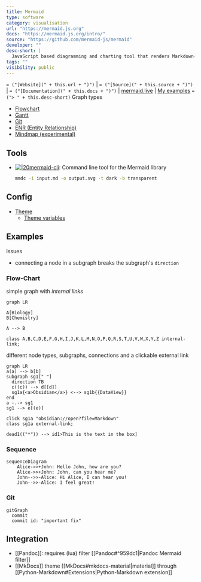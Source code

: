 ```yaml
---
title: Mermaid
type: software
category: visualisation
url: "https://mermaid.js.org"
docs: "https://mermaid.js.org/intro/"
source: "https://github.com/mermaid-js/mermaid"
developer: ""
desc-short: |
  JavaScript based diagramming and charting tool that renders Markdown-inspired text definitions to create and modify diagrams dynamically
tags: ""
visibility: public
---
```

`= ("[Website](" + this.url + ")")` |  `= ("[Source](" + this.source + ")")` | `= ("[Documentation](" + this.docs + ")")` | [mermaid.live](https://mermaid.live/) | [My examples](file://rsc/mermaid)
`= ("> " + this.desc-short)`
Graph types

- [Flowchart](https://mermaid.js.org/syntax/flowchart.html)
- [Gantt](https://mermaid.js.org/syntax/gantt.html)
- [Git](https://mermaid.js.org/syntax/gitgraph.html)
- [ENR (Entity Relationship)](https://mermaid.js.org/syntax/entityRelationshipDiagram.html#entity-relationship-diagrams)
- [Mindmap (experimental)](https://mermaid.js.org/syntax/mindmap.html)

## Tools

- [![|20](github.png)mermaid-cli](https://github.com/mermaid-js/mermaid-cli): Command line tool for the Mermaid library

  ```bash
  mmdc -i input.md -o output.svg -t dark -b transparent
  ```

## Config

- [Theme](https://mermaid.js.org/config/theming.html)
    - [Theme variables​](https://mermaid.js.org/config/theming.html#theme-variables)

## Examples

Issues

- connecting a node in a subgraph breaks the subgraph's `direction`

### Flow-Chart

simple graph with *internal links*

```mermaid
graph LR

A[Biology]
B[Chemistry]

A --> B

class A,B,C,D,E,F,G,H,I,J,K,L,M,N,O,P,Q,R,S,T,U,V,W,X,Y,Z internal-link;
```

different node types, subgraphs, connections and a clickable external link

```mermaid
graph LR
a(a) --> b[b]
subgraph sg1[" "]
  direction TB
  c((c)) --> d[[d]]
  sg1a{<a>Obsidian</a>} <--> sg1b{{DataView}}
end
a -.-> sg1
sg1 --> e[(e)]

click sg1a "obsidian://open?file=Markdown"
class sg1a external-link;

dead1(("*")) --> id1>This is the text in the box]
```

### Sequence

```mermaid
sequenceDiagram
    Alice->>+John: Hello John, how are you?
    Alice->>+John: John, can you hear me?
    John-->>-Alice: Hi Alice, I can hear you!
    John-->>-Alice: I feel great!
```

### Git

```mermaid
gitGraph
  commit
  commit id: "important fix"
```

## Integration

- [[Pandoc]]: requires (lua) filter [[Pandoc#^959dc1|Pandoc Mermaid filter]]
- [[MkDocs]] theme [[MkDocs#mkdocs-material|material]] through [[Python-Markdown#Extensions|Python-Markdown extension]]
